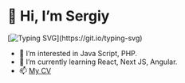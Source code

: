 # 👋 Hi, I’m Sergiy
[![Typing SVG](https://readme-typing-svg.herokuapp.com?font=Fira+Code&size=18&pause=1000&color=4CAEAD&center=true&multiline=true&width=700&height=60&lines=Web+developer+from+Ukraine.;My+daily+goal+is+to+find+out+something+new+and+useful.)](https://git.io/typing-svg)
- 👀 I’m interested in Java Script, PHP.
- 🌱 I’m currently learning React, Next JS, Angular.
- 📫 [My CV](https://perseus-sergey.github.io/My-cv/)

